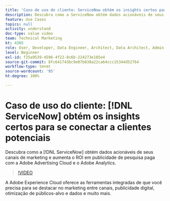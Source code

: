 ```yaml
---
title: 'Caso de uso do cliente: ServiceNow obtém os insights certos para se conectar com clientes potenciais'
description: Descubra como a ServiceNow obtém dados acionáveis de seus canais de marketing e aumenta o ROI em publicidade de pesquisa paga com a Adobe Advertising Cloud e o Adobe Analytics.
feature: Use Cases
topics: null
activity: understand
doc-type: value video
team: Technical Marketing
kt: 4385
role: User, Developer, Data Engineer, Architect, Data Architect, Admin, Leader
level: Beginner
exl-id: f25a9539-4596-4f22-8c6b-224273e185e4
source-git-commit: 8fc641743bc9e07b838a22ca64ccc15344d52764
workflow-type: tm+mt
source-wordcount: '95'
ht-degree: 100%

---
```


# Caso de uso do cliente: [!DNL ServiceNow] obtém os insights certos para se conectar a clientes potenciais

Descubra como a [!DNL ServiceNow] obtém dados acionáveis de seus canais de marketing e aumenta o ROI em publicidade de pesquisa paga com a Adobe Advertising Cloud e o Adobe Analytics.

>[!VIDEO](https://video.tv.adobe.com/v/31504/?quality=12&learn=on)

A Adobe Experience Cloud oferece as ferramentas integradas de que você precisa para se destacar no marketing entre canais, publicidade digital, otimização de públicos-alvo e dados e muito mais.
